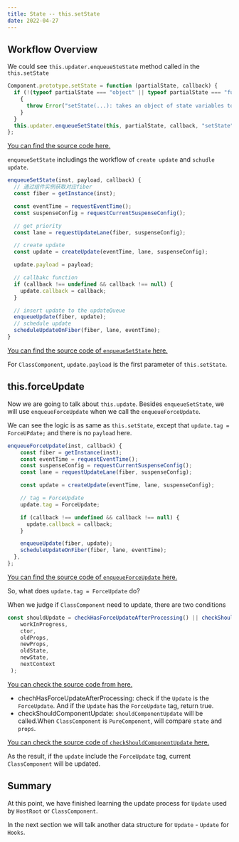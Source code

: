 ```yaml
---
title: State -- this.setState
date: 2022-04-27
---
```


## Workflow Overview

We could see `this.updater.enqueueSteState` method called in the `this.setState`

```js
Component.prototype.setState = function (partialState, callback) {
  if (!(typeof partialState === "object" || typeof partialState === "function" || partialState == null)) {
    {
      throw Error("setState(...): takes an object of state variables to update or a function which returns an object of state variables.");
    }
  }
  this.updater.enqueueSetState(this, partialState, callback, "setState");
};
```

[You can find the source code here.](https://github.com/facebook/react/blob/1fb18e22ae66fdb1dc127347e169e73948778e5a/packages/react/src/ReactBaseClasses.js#L57)

`enqueueSetState` includings the workflow of `create update` and `schudle update`.

```js
enqueueSetState(inst, payload, callback) {
  // 通过组件实例获取对应fiber
  const fiber = getInstance(inst);

  const eventTime = requestEventTime();
  const suspenseConfig = requestCurrentSuspenseConfig();

  // get priority
  const lane = requestUpdateLane(fiber, suspenseConfig);

  // create update
  const update = createUpdate(eventTime, lane, suspenseConfig);

  update.payload = payload;

  // callbakc function
  if (callback !== undefined && callback !== null) {
    update.callback = callback;
  }

  // insert update to the updateQueue
  enqueueUpdate(fiber, update);
  // schedule update
  scheduleUpdateOnFiber(fiber, lane, eventTime);
}
```

[You can find the source code of `enqueueSetState` here.](https://github.com/facebook/react/blob/1fb18e22ae66fdb1dc127347e169e73948778e5a/packages/react-reconciler/src/ReactFiberClassComponent.old.js#L196)

For `ClassComponent`, `update.payload` is the first parameter of `this.setState`.

## this.forceUpdate

Now we are going to talk about `this.update`. Besides `enqueueSetState`, we will use `enqueueForceUpdate` when we call the `enqueueForceUpdate`.

We can see the logic is as same as `this.setState`, except that `update.tag = ForceUPdate;` and there is no `payload` here.

```js
enqueueForceUpdate(inst, callback) {
    const fiber = getInstance(inst);
    const eventTime = requestEventTime();
    const suspenseConfig = requestCurrentSuspenseConfig();
    const lane = requestUpdateLane(fiber, suspenseConfig);

    const update = createUpdate(eventTime, lane, suspenseConfig);

    // tag = ForceUpdate
    update.tag = ForceUpdate;

    if (callback !== undefined && callback !== null) {
      update.callback = callback;
    }

    enqueueUpdate(fiber, update);
    scheduleUpdateOnFiber(fiber, lane, eventTime);
  },
};
```

[You can find the source code of `enqueueForceUpdate` here.](https://github.com/facebook/react/blob/1fb18e22ae66fdb1dc127347e169e73948778e5a/packages/react-reconciler/src/ReactFiberClassComponent.old.js#L260)

So, what does `update.tag = ForceUpdate` do?

When we judge if `ClassComponent` need to update, there are two conditions

```js
const shouldUpdate = checkHasForceUpdateAfterProcessing() || checkShouldComponentUpdate(
    workInProgress, 
    ctor, 
    oldProps, 
    newProps, 
    oldState, 
    newState, 
    nextContext
 );
```

[You can check the source code from here.](https://github.com/facebook/react/blob/1fb18e22ae66fdb1dc127347e169e73948778e5a/packages/react-reconciler/src/ReactFiberClassComponent.old.js#L1137)

- chechHasForceUpdateAfterProcessing: check if the `Update` is the `ForceUpdate`. And if the `Update` has the `ForceUpdate` tag, return true.
- checkShouldComponentUpdate: `shouldComponentUpdate` will be called.When `ClassComponent` is `PureComponent`, will compare `state` and `props`.

[You can check the source code of `checkShouldComponentUpdate` here.](https://github.com/facebook/react/blob/1fb18e22ae66fdb1dc127347e169e73948778e5a/packages/react-reconciler/src/ReactFiberClassComponent.old.js#L294)

As the result, if the `update` include the `ForceUpdate` tag, current `ClassComponent` will be updated.

## Summary

At this point, we have finished learning the update process for `Update` used by `HostRoot` or `ClassComponent`.

In the next section we will talk another data structure for `Update` - `Update` for `Hooks`.